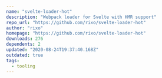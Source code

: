 ```yaml
---
name: "svelte-loader-hot"
description: "Webpack loader for Svelte with HMR support"
repo_url: "https://github.com/rixo/svelte-loader-hot"
author: "rixo"
homepage: "https://github.com/rixo/svelte-loader-hot"
downloads: 276
dependents: 2
updated: "2020-08-24T19:37:40.168Z"
outdated: true
tags: 
  - tooling
---
```


